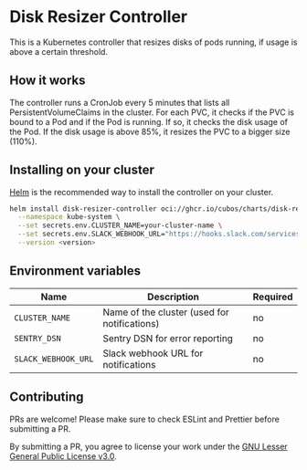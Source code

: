 # Disk Resizer Controller

This is a Kubernetes controller that resizes disks of pods running, if usage is above a certain threshold.

## How it works

The controller runs a CronJob every 5 minutes that lists all PersistentVolumeClaims in the cluster. For each PVC, it checks if the PVC is bound to a Pod and if the Pod is running. If so, it checks the disk usage of the Pod. If the disk usage is above 85%, it resizes the PVC to a bigger size (110%).

## Installing on your cluster

[Helm](https://helm.sh) is the recommended way to install the controller on your cluster.

```bash
helm install disk-resizer-controller oci://ghcr.io/cubos/charts/disk-resizer-controller \
  --namespace kube-system \
  --set secrets.env.CLUSTER_NAME=your-cluster-name \
  --set secrets.env.SLACK_WEBHOOK_URL="https://hooks.slack.com/services/your/slack/webhook/url" \
  --version <version>
```

## Environment variables

| Name                | Description                                  | Required |
| ------------------- | -------------------------------------------- | -------- |
| `CLUSTER_NAME`      | Name of the cluster (used for notifications) | no       |
| `SENTRY_DSN`        | Sentry DSN for error reporting               | no       |
| `SLACK_WEBHOOK_URL` | Slack webhook URL for notifications          | no       |

## Contributing

PRs are welcome! Please make sure to check ESLint and Prettier before submitting a PR.

By submitting a PR, you agree to license your work under the [GNU Lesser General Public License v3.0](LICENSE).
